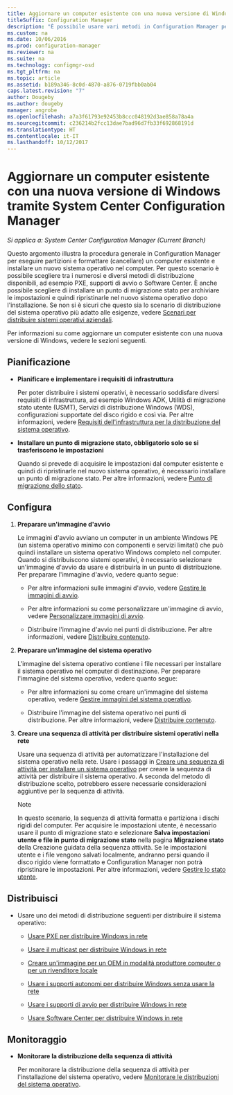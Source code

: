 ```yaml
---
title: Aggiornare un computer esistente con una nuova versione di Windows
titleSuffix: Configuration Manager
description: "È possibile usare vari metodi in Configuration Manager per eseguire partizioni e formattare (cancellare) un computer esistente e installare un nuovo sistema operativo nel computer."
ms.custom: na
ms.date: 10/06/2016
ms.prod: configuration-manager
ms.reviewer: na
ms.suite: na
ms.technology: configmgr-osd
ms.tgt_pltfrm: na
ms.topic: article
ms.assetid: b189a346-8c0d-4870-a876-0719fbb0ab04
caps.latest.revision: "7"
author: Dougeby
ms.author: dougeby
manager: angrobe
ms.openlocfilehash: a7a3f61793e92453b8ccc048192d3ae858a78a4a
ms.sourcegitcommit: c236214b2fcc13dae7bad96d7fb33f692868191d
ms.translationtype: HT
ms.contentlocale: it-IT
ms.lasthandoff: 10/12/2017
---
```

# <a name="refresh-an-existing-computer-with-a-new-version-of-windows-using-system-center-configuration-manager"></a>Aggiornare un computer esistente con una nuova versione di Windows tramite System Center Configuration Manager

*Si applica a: System Center Configuration Manager (Current Branch)*

Questo argomento illustra la procedura generale in Configuration Manager per eseguire partizioni e formattare (cancellare) un computer esistente e installare un nuovo sistema operativo nel computer. Per questo scenario è possibile scegliere tra i numerosi e diversi metodi di distribuzione disponibili, ad esempio PXE, supporti di avvio o Software Center. È anche possibile scegliere di installare un punto di migrazione stato per archiviare le impostazioni e quindi ripristinarle nel nuovo sistema operativo dopo l'installazione. Se non si è sicuri che questo sia lo scenario di distribuzione del sistema operativo più adatto alle esigenze, vedere [Scenari per distribuire sistemi operativi aziendali](scenarios-to-deploy-enterprise-operating-systems.md).  

 Per informazioni su come aggiornare un computer esistente con una nuova versione di Windows, vedere le sezioni seguenti.  

##  <a name="BKMK_Plan"></a> Pianificazione  

-   **Pianificare e implementare i requisiti di infrastruttura**  

     Per poter distribuire i sistemi operativi, è necessario soddisfare diversi requisiti di infrastruttura, ad esempio Windows ADK, Utilità di migrazione stato utente (USMT), Servizi di distribuzione Windows (WDS), configurazioni supportate del disco rigido e così via. Per altre informazioni, vedere [Requisiti dell'infrastruttura per la distribuzione del sistema operativo](../plan-design/infrastructure-requirements-for-operating-system-deployment.md).  

-   **Installare un punto di migrazione stato, obbligatorio solo se si trasferiscono le impostazioni**  

     Quando si prevede di acquisire le impostazioni dal computer esistente e quindi di ripristinarle nel nuovo sistema operativo, è necessario installare un punto di migrazione stato. Per altre informazioni, vedere [Punto di migrazione dello stato](../get-started/prepare-site-system-roles-for-operating-system-deployments.md#BKMK_StateMigrationPoints).  

##  <a name="BKMK_Configure"></a> Configura  

1.  **Preparare un'immagine d'avvio**  

     Le immagini d'avvio avviano un computer in un ambiente Windows PE (un sistema operativo minimo con componenti e servizi limitati) che può quindi installare un sistema operativo Windows completo nel computer.   Quando si distribuiscono sistemi operativi, è necessario selezionare un'immagine d'avvio da usare e distribuirla in un punto di distribuzione. Per preparare l'immagine d'avvio, vedere quanto segue:  

    -   Per altre informazioni sulle immagini d'avvio, vedere [Gestire le immagini di avvio](../get-started/manage-boot-images.md).  

    -   Per altre informazioni su come personalizzare un'immagine di avvio, vedere [Personalizzare immagini di avvio](../get-started/customize-boot-images.md).  

    -   Distribuire l'immagine d'avvio nei punti di distribuzione. Per altre informazioni, vedere [Distribuire contenuto](../../core/servers/deploy/configure/deploy-and-manage-content.md#bkmk_distribute).  

2.  **Preparare un'immagine del sistema operativo**  

     L'immagine del sistema operativo contiene i file necessari per installare il sistema operativo nel computer di destinazione. Per preparare l'immagine del sistema operativo, vedere quanto segue:  

    -   Per altre informazioni su come creare un'immagine del sistema operativo, vedere [Gestire immagini del sistema operativo](../get-started/manage-operating-system-images.md).  

    -   Distribuire l'immagine del sistema operativo nei punti di distribuzione. Per altre informazioni, vedere [Distribuire contenuto](../../core/servers/deploy/configure/deploy-and-manage-content.md#bkmk_distribute).  

3.  **Creare una sequenza di attività per distribuire sistemi operativi nella rete**  

     Usare una sequenza di attività per automatizzare l'installazione del sistema operativo nella rete. Usare i passaggi in [Creare una sequenza di attività per installare un sistema operativo](create-a-task-sequence-to-install-an-operating-system.md) per creare la sequenza di attività per distribuire il sistema operativo. A seconda del metodo di distribuzione scelto, potrebbero essere necessarie considerazioni aggiuntive per la sequenza di attività.  

    > [!NOTE]  
    >  In questo scenario, la sequenza di attività formatta e partiziona i dischi rigidi del computer. Per acquisire le impostazioni utente, è necessario usare il punto di migrazione stato e selezionare **Salva impostazioni utente e file in punto di migrazione stato** nella pagina **Migrazione stato** della Creazione guidata della sequenza attività. Se le impostazioni utente e i file vengono salvati localmente, andranno persi quando il disco rigido viene formattato e Configuration Manager non potrà ripristinare le impostazioni. Per altre informazioni, vedere [Gestire lo stato utente](../get-started/manage-user-state.md).  

##  <a name="BKMK_Deploy"></a> Distribuisci  

-   Usare uno dei metodi di distribuzione seguenti per distribuire il sistema operativo:  

    -   [Usare PXE per distribuire Windows in rete](use-pxe-to-deploy-windows-over-the-network.md)  

    -   [Usare il multicast per distribuire Windows in rete](use-multicast-to-deploy-windows-over-the-network.md)  

    -   [Creare un'immagine per un OEM in modalità produttore computer o per un rivenditore locale](create-an-image-for-an-oem-in-factory-or-a-local-depot.md)  

    -   [Usare i supporti autonomi per distribuire Windows senza usare la rete](use-stand-alone-media-to-deploy-windows-without-using-the-network.md)  

    -   [Usare i supporti di avvio per distribuire Windows in rete](use-bootable-media-to-deploy-windows-over-the-network.md)  

    -   [Usare Software Center per distribuire Windows in rete](use-software-center-to-deploy-windows-over-the-network.md)  

## <a name="monitor"></a>Monitoraggio  

-   **Monitorare la distribuzione della sequenza di attività**  

     Per monitorare la distribuzione della sequenza di attività per l'installazione del sistema operativo, vedere [Monitorare le distribuzioni del sistema operativo](monitor-operating-system-deployments.md).  
